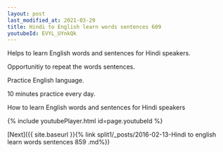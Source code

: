 ```yaml
---
layout: post
last_modified_at: 2021-03-29
title: Hindi to English learn words sentences 609 
youtubeId: EVYL_UYnkQk
---
```

 
 
Helps to learn English words and sentences for Hindi speakers.

Opportunitiy to repeat the words sentences. 

Practice English language. 
 
10 minutes practice every day. 
 
How to learn English words and sentences for Hindi speakers 
 
{% include youtubePlayer.html id=page.youtubeId %}
 
 
[Next]({{ site.baseurl }}{% link  split1/_posts/2016-02-13-Hindi to english learn words sentences 859 .md%})
 
